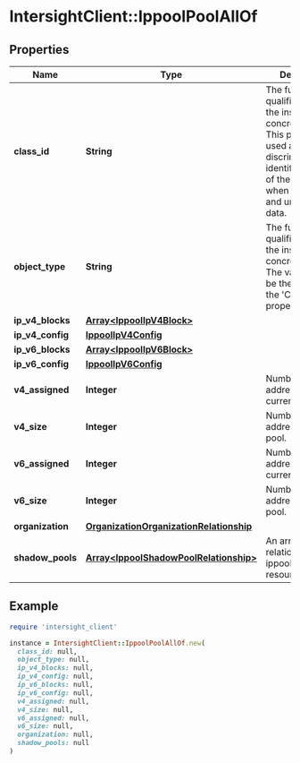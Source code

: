 # IntersightClient::IppoolPoolAllOf

## Properties

| Name | Type | Description | Notes |
| ---- | ---- | ----------- | ----- |
| **class_id** | **String** | The fully-qualified name of the instantiated, concrete type. This property is used as a discriminator to identify the type of the payload when marshaling and unmarshaling data. | [default to &#39;ippool.Pool&#39;] |
| **object_type** | **String** | The fully-qualified name of the instantiated, concrete type. The value should be the same as the &#39;ClassId&#39; property. | [default to &#39;ippool.Pool&#39;] |
| **ip_v4_blocks** | [**Array&lt;IppoolIpV4Block&gt;**](IppoolIpV4Block.md) |  | [optional] |
| **ip_v4_config** | [**IppoolIpV4Config**](IppoolIpV4Config.md) |  | [optional] |
| **ip_v6_blocks** | [**Array&lt;IppoolIpV6Block&gt;**](IppoolIpV6Block.md) |  | [optional] |
| **ip_v6_config** | [**IppoolIpV6Config**](IppoolIpV6Config.md) |  | [optional] |
| **v4_assigned** | **Integer** | Number of IPv4 addresses currently in use. | [optional][readonly] |
| **v4_size** | **Integer** | Number of IPv4 addresses in this pool. | [optional][readonly] |
| **v6_assigned** | **Integer** | Number of IPv6 addresses currently in use. | [optional][readonly] |
| **v6_size** | **Integer** | Number of IPv6 addresses in this pool. | [optional][readonly] |
| **organization** | [**OrganizationOrganizationRelationship**](OrganizationOrganizationRelationship.md) |  | [optional] |
| **shadow_pools** | [**Array&lt;IppoolShadowPoolRelationship&gt;**](IppoolShadowPoolRelationship.md) | An array of relationships to ippoolShadowPool resources. | [optional][readonly] |

## Example

```ruby
require 'intersight_client'

instance = IntersightClient::IppoolPoolAllOf.new(
  class_id: null,
  object_type: null,
  ip_v4_blocks: null,
  ip_v4_config: null,
  ip_v6_blocks: null,
  ip_v6_config: null,
  v4_assigned: null,
  v4_size: null,
  v6_assigned: null,
  v6_size: null,
  organization: null,
  shadow_pools: null
)
```

